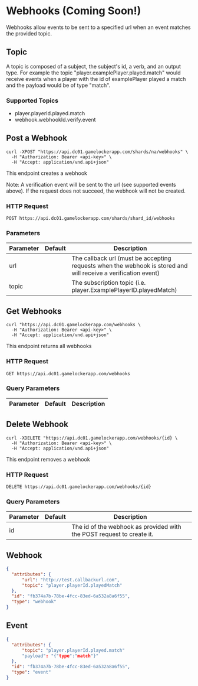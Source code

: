 # Webhooks (Coming Soon!)

Webhooks allow events to be sent to a specified url when an event matches the provided topic.

## Topic

A topic is composed of a subject, the subject's id, a verb, and an output type. For example the topic "player.examplePlayer.played.match" would receive events when a player with the id of examplePlayer played a match and the payload would be of type "match".

### Supported Topics

- player.playerId.played.match
- webhook.webhookId.verify.event

## Post a Webhook

```shell
curl -XPOST "https://api.dc01.gamelockerapp.com/shards/na/webhooks" \
  -H "Authorization: Bearer <api-key>" \
  -H "Accept: application/vnd.api+json"
```

This endpoint creates a webhook

Note: A verification event will be sent to the url (see supported events above). If the request does not succeed, the webhook will not be created.

### HTTP Request

`POST https://api.dc01.gamelockerapp.com/shards/shard_id/webhooks`

### Parameters

Parameter | Default | Description
--------- | ------- | -----------
url       |         | The callback url (must be accepting requests when the webhook is stored and will receive a verification event)
topic     |         | The subscription topic (i.e. player.ExamplePlayerID.playedMatch)

## Get Webhooks

```shell
curl "https://api.dc01.gamelockerapp.com/webhooks \
  -H "Authorization: Bearer <api-key>" \
  -H "Accept: application/vnd.api+json"
```

This endpoint returns all webhooks

### HTTP Request

`GET https://api.dc01.gamelockerapp.com/webhooks`

### Query Parameters

Parameter | Default | Description
--------- | ------- | -----------

## Delete Webhook

```shell
curl -XDELETE "https://api.dc01.gamelockerapp.com/webhooks/{id} \
  -H "Authorization: Bearer <api-key>" \
  -H "Accept: application/vnd.api+json"
```

This endpoint removes a webhook

### HTTP Request

`DELETE https://api.dc01.gamelockerapp.com/webhooks/{id}`

### Query Parameters

Parameter | Default | Description
--------- | ------- | -----------
id        |         | The id of the webhook as provided with the POST request to create it.

## Webhook

```json
{
  "attributes": {
      "url": "http://test.callbackurl.com",
      "topic": "player.playerId.playedMatch"
  },
  "id": "fb374a7b-78be-4fcc-83ed-6a532a8a6f55",
  "type": "webhook"
}
```

## Event

```json
{
  "attributes": {
      "topic": "player.playerId.played.match"
      "payload": "{"type":"match"}"
  },
  "id": "fb374a7b-78be-4fcc-83ed-6a532a8a6f55",
  "type": "event"
}
```
